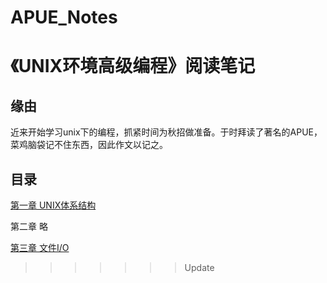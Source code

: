 # APUE_Notes
# 《UNIX环境高级编程》阅读笔记

## 缘由

近来开始学习unix下的编程，抓紧时间为秋招做准备。于时拜读了著名的APUE，菜鸡脑袋记不住东西，因此作文以记之。

## 目录

[第一章 UNIX体系结构](https://github.com/TangShaoquan/APUE_Notes/blob/master/Notes/%E7%AC%AC%E4%B8%80%E7%AB%A0%20UNIX%E4%BD%93%E7%B3%BB%E7%BB%93%E6%9E%84.md)

第二章 略

[第三章 文件I/O](https://github.com/TangShaoquan/APUE_Notes/blob/master/Notes/%E7%AC%AC%E4%B8%89%E7%AB%A0%20%E6%96%87%E4%BB%B6IO.md)
>>>>>>> Update
